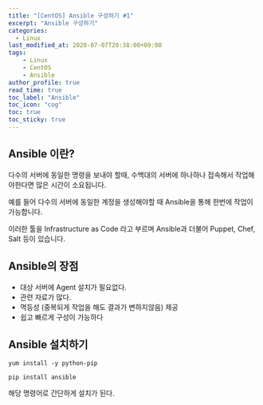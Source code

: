 ```yaml
---
title: "[CentOS] Ansible 구성하기 #1"
excerpt: "Ansible 구성하기"
categories: 
  - Linux
last_modified_at: 2020-07-07T20:38:00+09:00
tags: 
    - Linux
    - CentOS
    - Ansible
author_profile: true
read_time: true
toc_label: "Ansible" 
toc_icon: "cog" 
toc: true
toc_sticky: true
---
```


## Ansible 이란?
다수의 서버에 동일한 명령을 보내야 할때, 수백대의 서버에 하나하나 접속해서 작업해야한다면 많은 시간이 소요됩니다.
  
예를 들어 다수의 서버에 동일한 계정을 생성해야할 때 Ansible을 통해 한번에 작업이 가능합니다. 
  
이러한 툴을 Infrastructure as Code 라고 부르며 Ansible과 더불어 Puppet, Chef, Salt 등이 있습니다.
   
## Ansible의 장점
* 대상 서버에 Agent 설치가 필요없다.
* 관련 자료가 많다.
* 멱등성 (중복되게 작업을 해도 결과가 변하지않음) 제공
* 쉽고 빠르게 구성이 가능하다

## Ansible 설치하기
```
yum install -y python-pip

pip install ansible
```
해당 명령어로 간단하게 설치가 된다.
  
  
